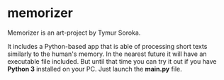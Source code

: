# memorizer

Memorizer is an art-project by Tymur Soroka. 

It includes a Python-based app that is able of processing short texts similarly to the human's memory. 
In the nearest future it will have an executable file included. But until that time you can try it out if you have **Python 3** installed on your PC.
Just launch the **main.py** file.
